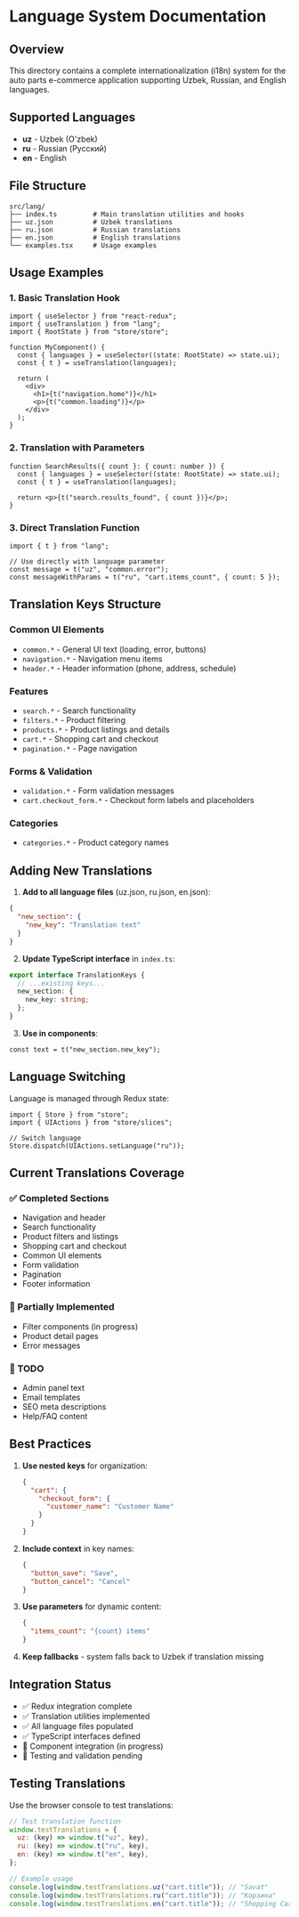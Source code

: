 # Language System Documentation

## Overview

This directory contains a complete internationalization (i18n) system for the auto parts e-commerce application supporting Uzbek, Russian, and English languages.

## Supported Languages

- **uz** - Uzbek (O'zbek)
- **ru** - Russian (Русский)
- **en** - English

## File Structure

```
src/lang/
├── index.ts         # Main translation utilities and hooks
├── uz.json          # Uzbek translations
├── ru.json          # Russian translations
├── en.json          # English translations
└── examples.tsx     # Usage examples
```

## Usage Examples

### 1. Basic Translation Hook

```tsx
import { useSelector } from "react-redux";
import { useTranslation } from "lang";
import { RootState } from "store/store";

function MyComponent() {
  const { languages } = useSelector((state: RootState) => state.ui);
  const { t } = useTranslation(languages);

  return (
    <div>
      <h1>{t("navigation.home")}</h1>
      <p>{t("common.loading")}</p>
    </div>
  );
}
```

### 2. Translation with Parameters

```tsx
function SearchResults({ count }: { count: number }) {
  const { languages } = useSelector((state: RootState) => state.ui);
  const { t } = useTranslation(languages);

  return <p>{t("search.results_found", { count })}</p>;
}
```

### 3. Direct Translation Function

```tsx
import { t } from "lang";

// Use directly with language parameter
const message = t("uz", "common.error");
const messageWithParams = t("ru", "cart.items_count", { count: 5 });
```

## Translation Keys Structure

### Common UI Elements

- `common.*` - General UI text (loading, error, buttons)
- `navigation.*` - Navigation menu items
- `header.*` - Header information (phone, address, schedule)

### Features

- `search.*` - Search functionality
- `filters.*` - Product filtering
- `products.*` - Product listings and details
- `cart.*` - Shopping cart and checkout
- `pagination.*` - Page navigation

### Forms & Validation

- `validation.*` - Form validation messages
- `cart.checkout_form.*` - Checkout form labels and placeholders

### Categories

- `categories.*` - Product category names

## Adding New Translations

1. **Add to all language files** (uz.json, ru.json, en.json):

```json
{
  "new_section": {
    "new_key": "Translation text"
  }
}
```

2. **Update TypeScript interface** in `index.ts`:

```typescript
export interface TranslationKeys {
  // ...existing keys...
  new_section: {
    new_key: string;
  };
}
```

3. **Use in components**:

```tsx
const text = t("new_section.new_key");
```

## Language Switching

Language is managed through Redux state:

```tsx
import { Store } from "store";
import { UIActions } from "store/slices";

// Switch language
Store.dispatch(UIActions.setLanguage("ru"));
```

## Current Translations Coverage

### ✅ Completed Sections

- Navigation and header
- Search functionality
- Product filters and listings
- Shopping cart and checkout
- Common UI elements
- Form validation
- Pagination
- Footer information

### 🔄 Partially Implemented

- Filter components (in progress)
- Product detail pages
- Error messages

### 📝 TODO

- Admin panel text
- Email templates
- SEO meta descriptions
- Help/FAQ content

## Best Practices

1. **Use nested keys** for organization:

   ```json
   {
     "cart": {
       "checkout_form": {
         "customer_name": "Customer Name"
       }
     }
   }
   ```

2. **Include context** in key names:

   ```json
   {
     "button_save": "Save",
     "button_cancel": "Cancel"
   }
   ```

3. **Use parameters** for dynamic content:

   ```json
   {
     "items_count": "{count} items"
   }
   ```

4. **Keep fallbacks** - system falls back to Uzbek if translation missing

## Integration Status

- ✅ Redux integration complete
- ✅ Translation utilities implemented
- ✅ All language files populated
- ✅ TypeScript interfaces defined
- 🔄 Component integration (in progress)
- 📝 Testing and validation pending

## Testing Translations

Use the browser console to test translations:

```javascript
// Test translation function
window.testTranslations = {
  uz: (key) => window.t("uz", key),
  ru: (key) => window.t("ru", key),
  en: (key) => window.t("en", key),
};

// Example usage
console.log(window.testTranslations.uz("cart.title")); // "Savat"
console.log(window.testTranslations.ru("cart.title")); // "Корзина"
console.log(window.testTranslations.en("cart.title")); // "Shopping Cart"
```
